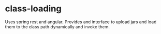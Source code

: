 # class-loading
Uses spring rest and angular. Provides and interface to upload jars and load them to the class path dynamically and invoke them.
